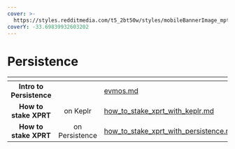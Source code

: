```yaml
---
cover: >-
  https://styles.redditmedia.com/t5_2bt50w/styles/mobileBannerImage_mptgiebdsb191.png
coverY: -33.69839932603202
---
```


# Persistence

<table data-view="cards"><thead><tr><th align="center"></th><th align="center"></th><th data-hidden data-card-target data-type="content-ref"></th></tr></thead><tbody><tr><td align="center"><strong>Intro to Persistence</strong></td><td align="center"></td><td><a href="evmos.md">evmos.md</a></td></tr><tr><td align="center"><strong>How to stake XPRT</strong></td><td align="center">on Keplr</td><td><a href="how_to_stake_xprt_with_keplr.md">how_to_stake_xprt_with_keplr.md</a></td></tr><tr><td align="center"><strong>How to stake XPRT</strong></td><td align="center">on Persistence</td><td><a href="how_to_stake_xprt_with_persistence.md">how_to_stake_xprt_with_persistence.md</a></td></tr></tbody></table>
